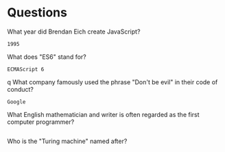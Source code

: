 # Questions

What year did Brendan Eich create JavaScript?

```
1995
```

What does "ES6" stand for?

```
ECMAScript 6
```
q
What company famously used the phrase "Don't be evil" in their code of conduct?

```
Google
```

What English mathematician and writer is often regarded as the first computer programmer?

```

```

Who is the "Turing machine" named after?

```

```
